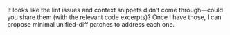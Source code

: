 It looks like the lint issues and context snippets didn’t come through—could you share them (with the relevant code excerpts)? Once I have those, I can propose minimal unified-diff patches to address each one.